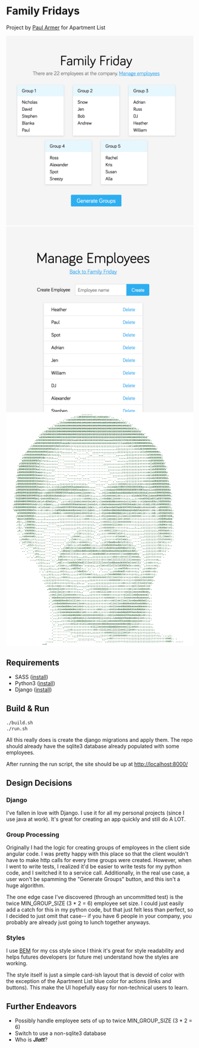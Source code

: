 Family Fridays
==============
Project by [Paul Armer](http://paularmer.me) for Apartment List

![Groups View](https://raw.githubusercontent.com/parmer/family_friday/master/static/family_friday/groups.png)
![Manage Employees](https://raw.githubusercontent.com/parmer/family_friday/master/static/family_friday/manage.png)
![JLatt](https://raw.githubusercontent.com/parmer/family_friday/master/static/family_friday/jlatt.png)

Requirements
------------
* SASS ([install](http://sass-lang.com/install))
* Python3 ([install](https://www.python.org/downloads/))
* Django ([install](https://docs.djangoproject.com/en/1.11/topics/install/))

Build & Run
-----------
```
./build.sh
./run.sh
```
All this really does is create the django migrations and apply them. The repo should already have the sqlite3 database
already populated with some employees.

After running the run script, the site should be up at [http://localhost:8000/](http://localhost:8000/)

Design Decisions
----------------
### Django
I've fallen in love with Django. I use it for all my personal projects (since I use java at work). It's great for
creating an app quickly and still do A LOT.

### Group Processing
Originally I had the logic for creating groups of employees in the client side angular code. I was pretty happy with
this place so that the client wouldn't have to make http calls for every time groups were created. However, when I went
to write tests, I realized it'd be easier to write tests for my python code, and I switched it to a service call.
Additionally, in the real use case, a user won't be spamming the "Generate Groups" button, and this isn't a huge
algorithm.

The one edge case I've discovered (through an uncommitted test) is the twice MIN_GROUP_SIZE (3 * 2 = 6) employee set
size. I could just easily add a catch for this in my python code, but that just felt less than perfect, so I decided to
just omit that case-- if you have 6 people in your company, you probably are already just going to lunch together
anyways.

### Styles
I use [BEM](http://getbem.com/) for my css style since I think it's great for style readability and helps futures
developers (or future me) understand how the styles are working.

The style itself is just a simple card-ish layout that is devoid of color with the exception of the Apartment List blue
color for actions (links and buttons). This make the UI hopefully easy for non-technical users to learn.

Further Endeavors
-----------------
* Possibly handle employee sets of up to twice MIN_GROUP_SIZE (3 * 2 = 6)
* Switch to use a non-sqlite3 database
* Who is **_Jlatt_**?